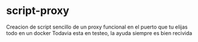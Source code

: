 # script-proxy
Creacion de script sencillo de un proxy funcional en el puerto que tu elijas todo en un docker 
Todavia esta en testeo, la ayuda siempre es bien recivida 
